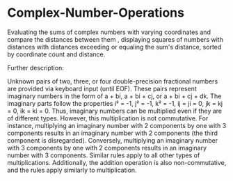 # Complex-Number-Operations
Evaluating the sums of complex numbers with varying coordinates and compare the distances between them , displaying squares of numbers with distances with distances exceeding or equaling the sum's distance, sorted by coordinate count and distance.

Further description:

Unknown pairs of two, three, or four double-precision fractional numbers are provided via keyboard input (until EOF). These pairs represent imaginary numbers in the form of a + bi, a + bi + cj, or a + bi + cj + dk. The imaginary parts follow the properties i² = -1, j² = -1, k² = -1, ij = ji = 0, jk = kj = 0, ik = ki = 0. Thus, imaginary numbers can be multiplied even if they are of different types. However, this multiplication is not commutative. For instance, multiplying an imaginary number with 2 components by one with 3 components results in an imaginary number with 2 components (the third component is disregarded). Conversely, multiplying an imaginary number with 3 components by one with 2 components results in an imaginary number with 3 components. Similar rules apply to all other types of multiplications. Additionally, the addition operation is also non-commutative, and the rules apply similarly to multiplication.
